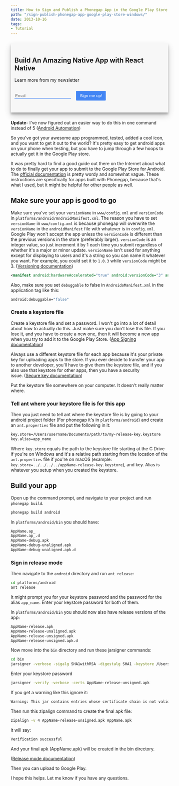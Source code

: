 ```yaml
---
title: How to Sign and Publish a Phonegap App in the Google Play Store
path: "/sign-publish-phonegap-app-google-play-store-windows/"
date: 2013-10-16
tags:
- Tutorial
---
```


<style>
.EmailForm__Container {
  padding: 12px;
  margin: 24px 0px;
  box-shadow: 0 10px 20px rgba(0,0,0,0.19), 0 6px 6px rgba(0,0,0,0.23);
  background: #f7f7f7;
}
.EmailForm__Button {
  background: #4285f4;
  color: white;
  border: 0px;
  border-radius: 2px;
  padding: 8px 12px;
  margin: 12px;
}
.EmailForm__Input {
  border: 0px;
  border-bottom: 1px solid #4285f4;
  background: #f7f7f7;
}
</style>
<script>var submitted = false;</script>
<iframe name="hidden_iframe" id="hidden_iframe" style="display:none;" onload="if(submitted) { window.location = '/thankyou/?form=react_native_newsletter'; }"></iframe>
<div class="EmailForm__Container">
  <h2>Build An Amazing Native App with React Native</h2>
  <p>Learn more from my newsletter</p>
  <form action="https://docs.google.com/forms/d/1oWnIWF9DXp5WszqvWpyGcKLrwNaj_NpoKxeu_Syhn6k/formResponse" method="POST" target="hidden_iframe" onsubmit="submitted=true;">
    <input class="EmailForm__Input" placeholder="Email" name="entry.1615580823" type="email" />
    <button class="EmailForm__Button" type="submit">Sign me up!</button>
  </form>
</div>

**Update**- I've now figured out an easier way to do this in one command instead of 5 ([Android Automation]({{site.url}}/android-automation))

So you've got your awesome app programmed, tested, added a cool icon, and you want to get it out to the world? It's pretty easy to get android apps on your phone when testing, but you have to jump through a few hoops to actually get it in the Google Play store.

It was pretty hard to find a good guide out there on the Internet about what to do to finally get your app to submit to the Google Play Store for Android. The <a href="http://developer.android.com/tools/publishing/publishing_overview.html" target="_blank">official documentation</a> is pretty wordy and somewhat vague. These instructions are specifically for apps built with Phonegap, because that's what I used, but it might be helpful for other people as well.

## Make sure your app is good to go

Make sure you've set your `versionName` in `www/config.xml` and `versionCode` in `platforms/android/AndroidManifest.xml`. The reason you have to set `versionName` in `www/config.xml` is because phonegap will overwrite the `versionName` in the `androidManifest` file with whatever is in `config.xml`. Google Play won't accept the app unless the `versionCode` is different than the previous versions in the store (preferably larger). `versionCode` is an integer value, so just increment it by 1 each time you submit regardless of whether it's a major or minor update. `versionName` isn't used for anything except for displaying to users and it's a string so you can name it whatever you want. For example, you could set it to `1.0.3` while `versionCode` might be 3. (<a href="http://developer.android.com/tools/publishing/versioning.html#appversioning" target="_blank">Versioning documentation</a>)

```xml
<manifest android:hardwareAccelerated="true" android:versionCode="3" android:versionName="1.0.3" android:windowSoftInputMode="adjustPan" package="com.compay.app" xmlns:android="http://schemas.android.com/apk/res/android">
```

Also, make sure you set `debuggable` to false in `AndroidoManifest.xml` in the application tag like this:

```bash
android:debuggable="false"
```

### Create a keystore file

Create a keystore file and set a password. I won't go into a lot of detail about how to actually do this. Just make sure you don't lose this file. If you lose it, and you have to create a new one, then it will become a new app when you try to add it to the Google Play Store. (<a href="http://developer.android.com/tools/publishing/app-signing.html#cert" target="_blank">App Signing documentation</a>)

Always use a different keystore file for each app because it's your private key for uploading apps to the store. If you ever decide to transfer your app to another developer, you'll have to give them the keystore file, and if you also use that keystore for other apps, then you have a security issue. (<a href="http://developer.android.com/tools/publishing/app-signing.html#secure-key" target="_blank">Secure key documentation</a>)

Put the keystore file somewhere on your computer. It doesn't really matter where.

### Tell ant where your keystore file is for this app

Then you just need to tell ant where the keystore file is by going to your android project folder (For phonegap it's in `platforms/android`) and create an `ant.properties` file and put the following in it:

```bash
key.store=/Users/username/Documents/path/to/my-release-key.keystore
key.alias=app_name
```

Where `key.store` equals the path to the keystore file starting at the C Drive if you're on Windows and it's a relative path starting from the location of the `ant.properties` file if you're on macOS (example: `key.store=../../../../appName-release-key.keystore`), and key. Alias is whatever you setup when you created the keystore.

## Build your app

Open up the command prompt, and navigate to your project and run `phonegap build`.

```bash
phonegap build android
```

In `platforms/android/bin` you should have:

```bash
AppName.ap_
AppName.ap_.d
AppName-debug.apk
AppName-debug-unaligned.apk
AppName-debug-unaligned.apk.d
```

### Sign in release mode

Then navigate to the `android` directory and run `ant release`:

```bash
cd platforms/android
ant release
```

It might prompt you for your keystore password and the password for the alias `app_name`. Enter your keystore password for both of them.

In `platforms/android/bin` you should now also have release versions of the app:

```bash
AppName-release.apk
AppName-release-unaligned.apk
AppName-release-unsigned.apk
AppName-release-unsigned.apk.d
```

Now move into the `bin` directory and run these jarsigner commands:

```bash
cd bin
jarsigner -verbose -sigalg SHA1withRSA -digestalg SHA1 -keystore /Users/username/Documents/path/to/my-release-key.keystore AppName-release-unsigned.apk app_name
```

Enter your keystore password

```bash
jarsigner -verify -verbose -certs AppName-release-unsigned.apk
```

If you get a warning like this ignore it:

```bash
Warning: This jar contains entries whose certificate chain is not validated.
```

Then run this zipalign command to create the final apk file:

```bash
zipalign -v 4 AppName-release-unsigned.apk AppName.apk
```

it will say:

```bash
Verification successful
```

And your final apk (AppName.apk) will be created in the bin directory.

(<a href="http://developer.android.com/tools/publishing/app-signing.html#releasemode" target="_blank">Release mode documentation</a>)

Then you can upload to Google Play.

I hope this helps. Let me know if you have any questions.
